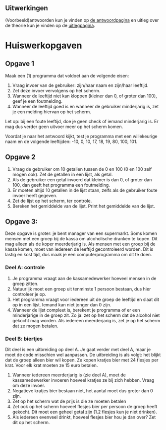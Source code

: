 Uitwerkingen
---

(Voorbeeld)antwoorden kun je vinden op [de antwoordpagina](uitwerkingen.html) en uitleg over de theorie kun je vinden op de [uitlegpagina](index.html).

# Huiswerkopgaven
## Opgave 1
Maak een (1) programma dat voldoet aan de volgende eisen:

1. Vraag invoer van de gebruiker: zijn/haar naam en zijn/haar leeftijd.
1. Zet deze invoer vervolgens op het scherm.
1. Wanneer de leeftijd niet kan kloppen (kleiner dan 0, of groter dan 100), geef je een foutmelding.
1. Wanneer de leeftijd goed is en wanneer de gebruiker minderjarig is, zet je een melding hiervan op het scherm.

Let op: bij een foute leeftijd, doe je geen check of iemand minderjarig is. Er mag dus verder geen uitvoer meer op het scherm komen.

Voordat je naar het antwoord kijkt, test je programma met een willekeurige naam en de volgende leeftijden: -10, 0, 10, 17, 18, 19, 80, 100, 101.

## Opgave 2
1. Vraag de gebruiker om 10 getallen tussen de 0 en 100 (0 en 100 zelf mogen ook). Zet de getallen in een lijst, als getal.
1. Als de gebruiker een getal invoerd dat kleiner is dan 0, of groter dan 100, dan geeft het programma een foutmelding.
1. Er moeten altijd 10 getallen in de lijst staan, zelfs als de gebruiker foute invoer heeft gegeven.
1. Zet de lijst op het scherm, ter controle.
1. Bereken het gemiddelde van de lijst. Print het gemiddelde van de lijst.

## Opgave 3:
Deze opgave is groter: je bent manager van een supermarkt.
Soms komen mensen met een groep bij de kassa om alcoholische dranken te kopen.
Dit mag alleen als de koper meerderjarig is.
Als mensen met een groep bij de kassa komen, moet van iedereen de leeftijd gecontroleerd worden.
Dit is lastig en kost tijd, dus maak je een computerprogramma om dit te doen.

### Deel A: controle
1. Je programma vraagt aan de kassamedewerker hoeveel mensen in de groep zitten.
1. Natuurlijk moet een groep uit tenminste 1 persoon bestaan, dus hier controleer je op.
1. Het programma vraagt voor iedereen uit de groep de leeftijd en slaat dit op in een lijst. Iemand kan niet jonger dan 0 zijn.
1. Wanneer de lijst compleet is, berekent je programma of er een minderjarige in de groep zit. Zo ja: zet op het scherm dat de alcohol niet gekocht mag worden. Als iedereen meerderjarig is, zet je op het scherm dat ze mogen betalen.

### Deel B: biertjes
Dit deel is een uitbreiding op deel A. Je gaat verder met deel A, maar je moet de code misschien wel aanpassen.
De uitbreiding is als volgt: het blijkt dat de groep alleen bier wil kopen. Ze kopen kratjes bier met 24 flesjes per krat.
Voor elk krat moeten ze 15 euro betalen.

1. Wanneer iedereen meerderjarig is (zie deel A), moet de kassamedewerker invoeren hoeveel kratjes ze bij zich hebben. Vraag om deze invoer.
1. Negatieve kratjes bier bestaan niet, het aantal moet dus groter dan 0 zijn. 
1. Zet op het scherm wat de prijs is die ze moeten betalen
1. Zet ook op het scherm hoeveel flesjes bier per persoon de groep heeft gekocht. Dit moet een geheel getal zijn (1.2 flesjes kun je niet drinken).
1. Als iedereen evenveel drinkt, hoeveel flesjes bier hou je dan over? Zet dit op het scherm.




